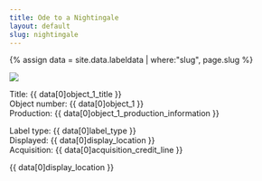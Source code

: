 ```yaml
---
title: Ode to a Nightingale
layout: default
slug: nightingale
---
```

{% assign data = site.data.labeldata | where:"slug", page.slug %}
<!-- {{ data }} -->
<img src="{{ data[0]object_1_cover_image }}" class="img-fluid"/>
<p>
Title: {{ data[0]object_1_title }} <br />
Object number: {{ data[0]object_1 }}<br />
Production: {{ data[0]object_1_production_information }}<br />

Label type: {{ data[0]label_type }} <br />
Displayed: {{ data[0]display_location }}<br />
Acquisition: {{ data[0]acquisition_credit_line }}<br />
</p>
<span class="mb-1 mt-1 badge badge-dark p-2">{{ data[0]display_location }}</span>
